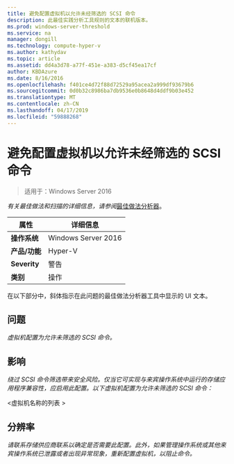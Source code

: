 ```yaml
---
title: 避免配置虚拟机以允许未经筛选的 SCSI 命令
description: 此最佳实践分析工具规则的文本的联机版本。
ms.prod: windows-server-threshold
ms.service: na
manager: dongill
ms.technology: compute-hyper-v
ms.author: kathydav
ms.topic: article
ms.assetid: dd4a3d78-a77f-451e-a383-d5cf45ea17cf
author: KBDAzure
ms.date: 8/16/2016
ms.openlocfilehash: f401ce4d72f88d72529a95acea2a999df93679b6
ms.sourcegitcommit: 0d0b32c8986ba7db9536e0b8648d4ddf9b03e452
ms.translationtype: MT
ms.contentlocale: zh-CN
ms.lasthandoff: 04/17/2019
ms.locfileid: "59888268"
---
```

# <a name="avoid-configuring-virtual-machines-to-allow-unfiltered-scsi-commands"></a>避免配置虚拟机以允许未经筛选的 SCSI 命令

>适用于：Windows Server 2016


  
*有关最佳做法和扫描的详细信息，请参阅*[最佳做法分析器](https://go.microsoft.com/fwlink/?LinkId=122786)。  
  
|属性|详细信息|  
|-|-|  
|**操作系统**|Windows Server 2016|  
|**产品/功能**|Hyper-V|  
|**Severity**|警告|  
|**类别**|操作|  
  
在以下部分中，斜体指示在此问题的最佳做法分析器工具中显示的 UI 文本。  
  
## <a name="issue"></a>问题  
  
*虚拟机配置为允许未筛选的 SCSI 命令。*  
  
## <a name="impact"></a>影响  
  
*绕过 SCSI 命令筛选带来安全风险。仅当它可实现与来宾操作系统中运行的存储应用程序兼容性，应启用此配置。以下虚拟机配置为允许未筛选的 SCSI 命令：*  
  
\<虚拟机名称的列表 >  
  
## <a name="resolution"></a>分辨率  
  
*请联系存储供应商联系以确定是否需要此配置。此外，如果管理操作系统或其他来宾操作系统已泄露或者出现异常现象，重新配置虚拟机，以阻止命令。*  
  


